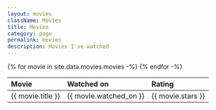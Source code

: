 ```yaml
---
layout: movies
className: Movies
title: Movies
category: page
permalink: movies
description: Movies I've watched
---
```



<table class="Movies">
<thead>
    <tr>
      <th style="text-align: left">Movie</th>
      <th style="text-align: left">Watched on</th>
      <th style="text-align: left">Rating</th>
    </tr>
  </thead>
  {% for movie in site.data.movies.movies -%}
  <tr>
  <td>{{ movie.title }}</td>
  <td>{{ movie.watched_on }}</td>
  <td>{{ movie.stars }}</td>
  </tr>
  {% endfor -%}
</table>
